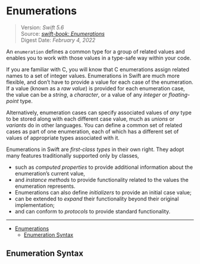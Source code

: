 # Enumerations

> Version: *Swift 5.6*  
> Source: [*swift-book: Enumerations*](https://docs.swift.org/swift-book/LanguageGuide/Enumerations.html)  
> Digest Date: *February 4, 2022*  

An `enumeration` defines a common type for a group of related values and enables you to work with those values in a type-safe way within your code.

If you are familiar with C, you will know that C enumerations assign related names to a set of integer values. Enumerations in Swift are much more flexible, and don’t have to provide a value for each case of the enumeration. If a value (known as a *raw value*) is provided for each enumeration case, the value can be a *string*, a *character*, or a value of any *integer* or *floating-point* type.

Alternatively, enumeration cases can specify associated values of *any* type to be stored along with each different case value, much as *unions* or *variants* do in other languages. You can define a common set of related cases as part of one enumeration, each of which has a different set of values of appropriate types associated with it.

Enumerations in Swift are *first-class types* in their own right. They adopt many features traditionally supported only by classes,

- such as *computed properties* to provide additional information about the enumeration’s current value,
- and *instance methods* to provide functionality related to the values the enumeration represents.
- Enumerations can also define *initializers* to provide an initial case value;
- can be extended to *expand* their functionality beyond their original implementation;
- and can conform to *protocols* to provide standard functionality.

---

- [Enumerations](#enumerations)
  - [Enumeration Syntax](#enumeration-syntax)

## Enumeration Syntax


